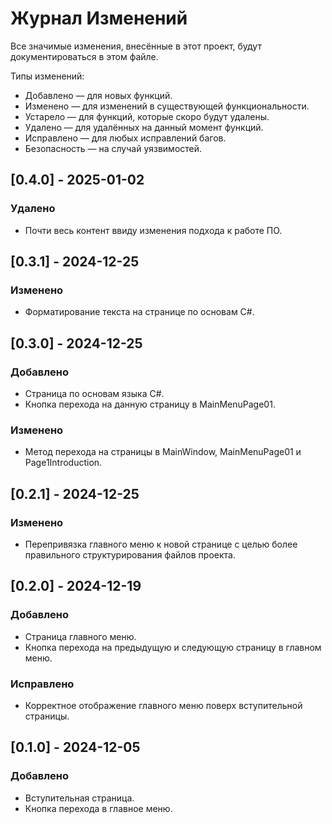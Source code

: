 ﻿# Журнал Изменений

Все значимые изменения, внесённые в этот проект, будут документироваться в этом файле.

Типы изменений:
* Добавлено — для новых функций.
* Изменено — для изменений в существующей функциональности.
* Устарело — для функций, которые скоро будут удалены.
* Удалено — для удалённых на данный момент функций.
* Исправлено — для любых исправлений багов.
* Безопасность — на случай уязвимостей.

## [0.4.0] - 2025-01-02
### Удалено
- Почти весь контент ввиду изменения подхода к работе ПО.

## [0.3.1] - 2024-12-25
### Изменено
- Форматирование текста на странице по основам  C#.

## [0.3.0] - 2024-12-25
### Добавлено
- Страница по основам языка C#.
- Кнопка перехода на данную страницу в MainMenuPage01.

### Изменено
- Метод перехода на страницы в MainWindow, MainMenuPage01 и Page1Introduction.

## [0.2.1] - 2024-12-25
### Изменено
- Перепривязка главного меню к новой странице с целью более правильного структурирования файлов проекта.

## [0.2.0] - 2024-12-19
### Добавлено
- Страница главного меню.
- Кнопка перехода на предыдущую и следующую страницу в главном меню.

### Исправлено
- Корректное отображение главного меню поверх вступительной страницы.

## [0.1.0] - 2024-12-05
### Добавлено
- Вступительная страница.
- Кнопка перехода в главное меню.